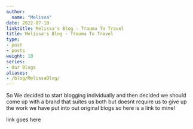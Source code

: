```yaml
---
author:
  name: "Melissa"
date: 2022-07-10
linktitle: Melissa's Blog - Trauma To Travel
title: Melissa's Blog - Trauma To Travel
type:
- post
- posts
weight: 10
series:
- Our Blogs
aliases:
- /blog/MelissaBlog/
---
```


So We decided to start blogging individually and then decided we should come up with a brand that suites us both but doesnt require us to give up the work we have put into out original blogs so here is a link to mine!

link goes here